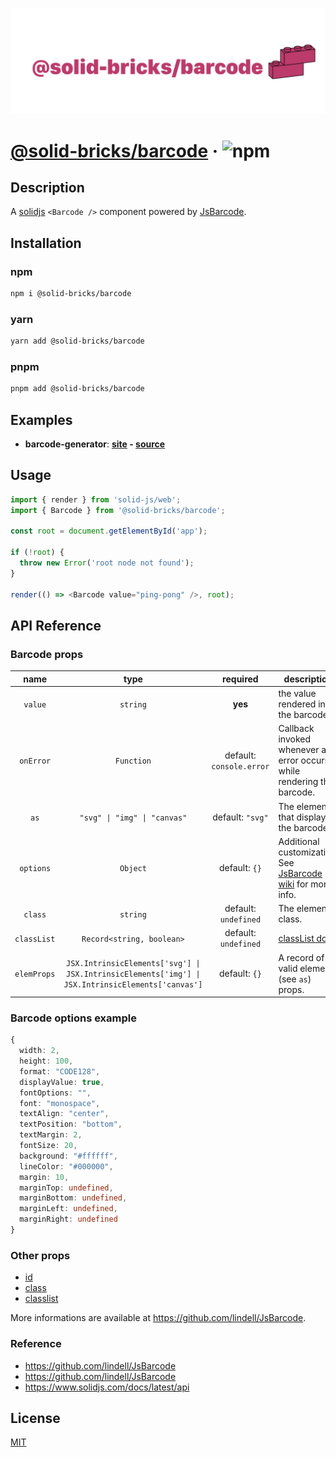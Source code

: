 ![@solid-bricks/barcode](https://raw.githubusercontent.com/FaberVitale/solid-bricks/main/repo-media/barcode-banner.png)

# [@solid-bricks/barcode](https://github.com/FaberVitale/solid-bricks/blob/main/packages/barcode/Readme.md) &middot; ![npm](https://img.shields.io/npm/v/@solid-bricks/barcode)

## Description

A [solidjs](https://www.solidjs.com/) `<Barcode />` component powered by [JsBarcode](https://github.com/lindell/JsBarcode).

## Installation

### npm

```bash
npm i @solid-bricks/barcode
```

### yarn

```bash
yarn add @solid-bricks/barcode
```

### pnpm

```bash
pnpm add @solid-bricks/barcode
```

## Examples

- **barcode-generator**: **[site](https://fabervitale.github.io/solid-bricks/examples/barcode-generator) - [source](https://github.com/FaberVitale/solid-bricks/tree/main/examples/barcode-generator)**

## Usage

```ts
import { render } from 'solid-js/web';
import { Barcode } from '@solid-bricks/barcode';

const root = document.getElementById('app');

if (!root) {
  throw new Error('root node not found');
}

render(() => <Barcode value="ping-pong" />, root);
```

## API Reference

### Barcode props

|    name     |                                               type                                                |         required         | description                                                                                                      |
| :---------: | :-----------------------------------------------------------------------------------------------: | :----------------------: | ---------------------------------------------------------------------------------------------------------------- |
|   `value`   |                                             `string`                                              |         **yes**          | the value rendered in the barcode.                                                                               |
|  `onError`  |                                            `Function`                                             | default: `console.error` | Callback invoked whenever an error occurs while rendering the barcode.                                           |
|    `as`     |                                   `"svg" \| "img" \| "canvas"`                                    |     default: `"svg"`     | The element that displays the barcode.                                                                           |
|  `options`  |                                             `Object`                                              |      default: `{}`       | Additional customization. See [JsBarcode wiki](https://github.com/lindell/JsBarcode/wiki/Options) for more info. |
|   `class`   |                                             `string`                                              |   default: `undefined`   | The element class.                                                                                               |
| `classList` |                                     `Record<string, boolean>`                                     |   default: `undefined`   | [classList docs](https://www.solidjs.com/docs/latest/api#classlist)                                              |
| `elemProps` | `JSX.IntrinsicElements['svg'] \| JSX.IntrinsicElements['img'] \| JSX.IntrinsicElements['canvas']` |      default: `{}`       | A record of valid element (see `as`) props.                                                                      |

### Barcode options example

```ts
{
  width: 2,
  height: 100,
  format: "CODE128",
  displayValue: true,
  fontOptions: "",
  font: "monospace",
  textAlign: "center",
  textPosition: "bottom",
  textMargin: 2,
  fontSize: 20,
  background: "#ffffff",
  lineColor: "#000000",
  margin: 10,
  marginTop: undefined,
  marginBottom: undefined,
  marginLeft: undefined,
  marginRight: undefined
}
```

### Other props

- [id](https://developer.mozilla.org/en-US/docs/Web/API/Element/id)
- [class](https://developer.mozilla.org/en-US/docs/Web/HTML/Global_attributes/class)
- [classlist](https://www.solidjs.com/docs/latest/api#classlist)

More informations are available at https://github.com/lindell/JsBarcode.

### Reference

- https://github.com/lindell/JsBarcode
- https://github.com/lindell/JsBarcode
- https://www.solidjs.com/docs/latest/api

## License

[MIT](https://raw.githubusercontent.com/FaberVitale/solid-bricks/main/LICENSE)
